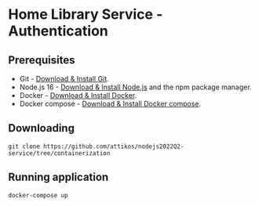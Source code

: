 # Home Library Service - Authentication

## Prerequisites

- Git - [Download & Install Git](https://git-scm.com/downloads).
- Node.js 16 - [Download & Install Node.js](https://nodejs.org/en/download/) and the npm package manager.
- Docker - [Download & Install Docker](https://docs.docker.com/get-docker/).
- Docker compose - [Download & Install Docker compose](https://docs.docker.com/compose/install/).

## Downloading

```
git clone https://github.com/attikos/nodejs2022Q2-service/tree/containerization
```

## Running application

```
docker-compose up
```
